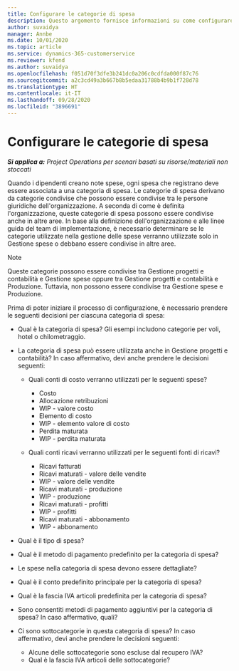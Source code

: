 ```yaml
---
title: Configurare le categorie di spesa
description: Questo argomento fornisce informazioni su come configurare le categorie di spesa e le categorie condivise per le note spese.
author: suvaidya
manager: Annbe
ms.date: 10/01/2020
ms.topic: article
ms.service: dynamics-365-customerservice
ms.reviewer: kfend
ms.author: suvaidya
ms.openlocfilehash: f051d70f3dfe3b241dc0a206c0cdfda000f87c76
ms.sourcegitcommit: a2c3cd49a3b667b8b5edaa31788b4b9b1f728d78
ms.translationtype: HT
ms.contentlocale: it-IT
ms.lasthandoff: 09/28/2020
ms.locfileid: "3896691"
---
```

# <a name="set-up-expense-categories"></a>Configurare le categorie di spesa

_**Si applica a:** Project Operations per scenari basati su risorse/materiali non stoccati_

Quando i dipendenti creano note spese, ogni spesa che registrano deve essere associata a una categoria di spesa. Le categorie di spesa derivano da categorie condivise che possono essere condivise tra le persone giuridiche dell'organizzazione. A seconda di come è definita l'organizzazione, queste categorie di spesa possono essere condivise anche in altre aree. In base alla definizione dell'organizzazione e alle linee guida del team di implementazione, è necessario determinare se le categorie utilizzate nella gestione delle spese verranno utilizzate solo in Gestione spese o debbano essere condivise in altre aree.

> [!NOTE]
> Queste categorie possono essere condivise tra Gestione progetti e contabilità e Gestione spese oppure tra Gestione progetti e contabilità e Produzione. Tuttavia, non possono essere condivise tra Gestione spese e Produzione.

Prima di poter iniziare il processo di configurazione, è necessario prendere le seguenti decisioni per ciascuna categoria di spesa:

- Qual è la categoria di spesa? Gli esempi includono categorie per voli, hotel o chilometraggio.
- La categoria di spesa può essere utilizzata anche in Gestione progetti e contabilità? In caso affermativo, devi anche prendere le decisioni seguenti:

    - Quali conti di costo verranno utilizzati per le seguenti spese?

        - Costo
        - Allocazione retribuzioni
        - WIP - valore costo
        - Elemento di costo
        - WIP - elemento valore di costo
        - Perdita maturata
        - WIP - perdita maturata

    - Quali conti ricavi verranno utilizzati per le seguenti fonti di ricavi?

        - Ricavi fatturati
        - Ricavi maturati - valore delle vendite
        - WIP - valore delle vendite
        - Ricavi maturati - produzione
        - WIP - produzione
        - Ricavi maturati - profitti
        - WIP - profitti
        - Ricavi maturati - abbonamento
        - WIP - abbonamento

- Qual è il tipo di spesa?
- Qual è il metodo di pagamento predefinito per la categoria di spesa?
- Le spese nella categoria di spesa devono essere dettagliate?
- Qual è il conto predefinito principale per la categoria di spesa?
- Qual è la fascia IVA articoli predefinita per la categoria di spesa?
- Sono consentiti metodi di pagamento aggiuntivi per la categoria di spesa? In caso affermativo, quali?
- Ci sono sottocategorie in questa categoria di spesa? In caso affermativo, devi anche prendere le decisioni seguenti:

    - Alcune delle sottocategorie sono escluse dal recupero IVA?
    - Qual è la fascia IVA articoli delle sottocategorie?
